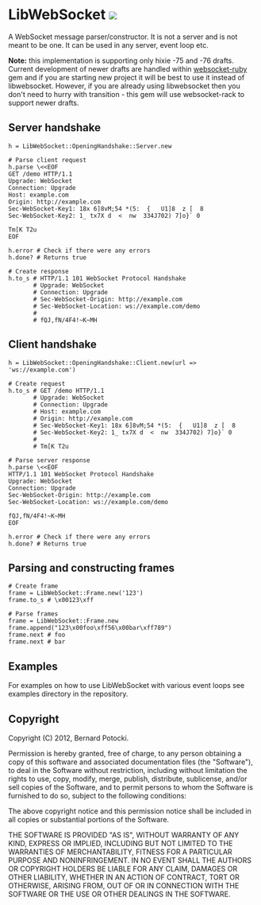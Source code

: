 # LibWebSocket [![](http://travis-ci.org/imanel/libwebsocket.png)](http://travis-ci.org/imanel/libwebsocket)

A WebSocket message parser/constructor. It is not a server and is not meant to
be one. It can be used in any server, event loop etc.

**Note:** this implementation is supporting only hixie -75 and -76 drafts. Current development of newer drafts are handled within [websocket-ruby](https://github.com/imanel/websocket-rack) gem and if you are starting new project it will be best to use it instead of libwebsocket. However, if you are already using libwebsocket then you don't need to hurry with transition - this gem will use websocket-rack to support newer drafts.

## Server handshake

    h = LibWebSocket::OpeningHandshake::Server.new

    # Parse client request
    h.parse \<<EOF
    GET /demo HTTP/1.1
    Upgrade: WebSocket
    Connection: Upgrade
    Host: example.com
    Origin: http://example.com
    Sec-WebSocket-Key1: 18x 6]8vM;54 *(5:  {   U1]8  z [  8
    Sec-WebSocket-Key2: 1_ tx7X d  <  nw  334J702) 7]o}` 0

    Tm[K T2u
    EOF

    h.error # Check if there were any errors
    h.done? # Returns true

    # Create response
    h.to_s # HTTP/1.1 101 WebSocket Protocol Handshake
           # Upgrade: WebSocket
           # Connection: Upgrade
           # Sec-WebSocket-Origin: http://example.com
           # Sec-WebSocket-Location: ws://example.com/demo
           #
           # fQJ,fN/4F4!~K~MH

## Client handshake

    h = LibWebSocket::OpeningHandshake::Client.new(url => 'ws://example.com')

    # Create request
    h.to_s # GET /demo HTTP/1.1
           # Upgrade: WebSocket
           # Connection: Upgrade
           # Host: example.com
           # Origin: http://example.com
           # Sec-WebSocket-Key1: 18x 6]8vM;54 *(5:  {   U1]8  z [  8
           # Sec-WebSocket-Key2: 1_ tx7X d  <  nw  334J702) 7]o}` 0
           #
           # Tm[K T2u

    # Parse server response
    h.parse \<<EOF
    HTTP/1.1 101 WebSocket Protocol Handshake
    Upgrade: WebSocket
    Connection: Upgrade
    Sec-WebSocket-Origin: http://example.com
    Sec-WebSocket-Location: ws://example.com/demo

    fQJ,fN/4F4!~K~MH
    EOF

    h.error # Check if there were any errors
    h.done? # Returns true

## Parsing and constructing frames

    # Create frame
    frame = LibWebSocket::Frame.new('123')
    frame.to_s # \x00123\xff

    # Parse frames
    frame = LibWebSocket::Frame.new
    frame.append("123\x00foo\xff56\x00bar\xff789")
    frame.next # foo
    frame.next # bar

## Examples

For examples on how to use LibWebSocket with various event loops see
examples directory in the repository.

## Copyright

Copyright (C) 2012, Bernard Potocki.

Permission is hereby granted, free of charge, to any person obtaining a copy of this software and associated documentation files (the "Software"), to deal in the Software without restriction, including without limitation the rights to use, copy, modify, merge, publish, distribute, sublicense, and/or sell copies of the Software, and to permit persons to whom the Software is furnished to do so, subject to the following conditions:

The above copyright notice and this permission notice shall be included in all copies or substantial portions of the Software.

THE SOFTWARE IS PROVIDED "AS IS", WITHOUT WARRANTY OF ANY KIND, EXPRESS OR IMPLIED, INCLUDING BUT NOT LIMITED TO THE WARRANTIES OF MERCHANTABILITY, FITNESS FOR A PARTICULAR PURPOSE AND NONINFRINGEMENT. IN NO EVENT SHALL THE AUTHORS OR COPYRIGHT HOLDERS BE LIABLE FOR ANY CLAIM, DAMAGES OR OTHER LIABILITY, WHETHER IN AN ACTION OF CONTRACT, TORT OR OTHERWISE, ARISING FROM, OUT OF OR IN CONNECTION WITH THE SOFTWARE OR THE USE OR OTHER DEALINGS IN THE SOFTWARE.
